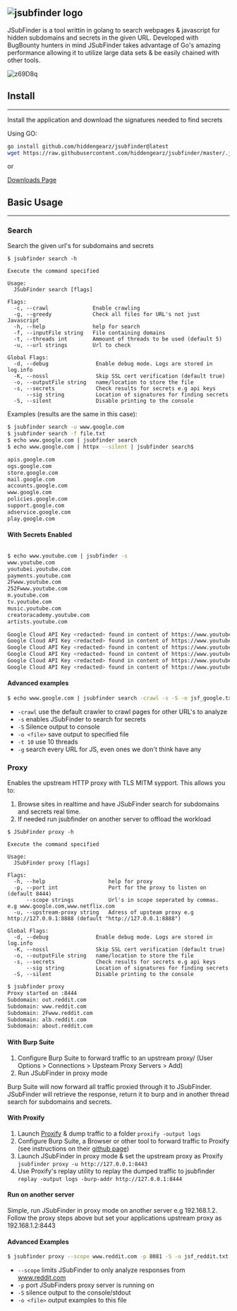 ## ![jsubfinder logo](https://user-images.githubusercontent.com/17349277/146734055-8b836305-7a13-4c66-a02b-d92932322b42.png)




JSubFinder is a tool writtin in golang to search webpages & javascript for hidden subdomains and secrets in the given URL. Developed with BugBounty hunters in mind JSubFinder takes advantage of Go's amazing performance allowing it to utilize large data sets & be easily chained with other tools.


![z69D8q](https://user-images.githubusercontent.com/17349277/147615346-9c1471a6-a9a8-45cb-a429-f789b255950c.gif)

## Install
---
Install the application and download the signatures needed to find secrets

Using GO:
```bash
go install github.com/hiddengearz/jsubfinder@latest
wget https://raw.githubusercontent.com/hiddengearz/jsubfinder/master/.jsf_signatures.yaml && mv .jsf_signatures.yaml ~/.jsf_signatures.yaml
```

or

[Downloads Page](https://github.com/hiddengearz/jsubfinder/tags)


## Basic Usage
---

### Search

Search the given url's for subdomains and secrets

```text
$ jsubfinder search -h

Execute the command specified

Usage:
  JSubFinder search [flags]

Flags:
  -c, --crawl              Enable crawling
  -g, --greedy             Check all files for URL's not just Javascript
  -h, --help               help for search
  -f, --inputFile string   File containing domains
  -t, --threads int        Ammount of threads to be used (default 5)
  -u, --url strings        Url to check

Global Flags:
  -d, --debug               Enable debug mode. Logs are stored in log.info
  -K, --nossl               Skip SSL cert verification (default true)
  -o, --outputFile string   name/location to store the file
  -s, --secrets             Check results for secrets e.g api keys
      --sig string          Location of signatures for finding secrets
  -S, --silent              Disable printing to the console
```

Examples (results are the same in this case):

```bash
$ jsubfinder search -u www.google.com
$ jsubfinder search -f file.txt
$ echo www.google.com | jsubfinder search
$ echo www.google.com | httpx --silent | jsubfinder search$

apis.google.com
ogs.google.com
store.google.com
mail.google.com
accounts.google.com
www.google.com
policies.google.com
support.google.com
adservice.google.com
play.google.com
```



#### With Secrets Enabled

```bash

$ echo www.youtube.com | jsubfinder -s
www.youtube.com
youtubei.youtube.com
payments.youtube.com
2Fwww.youtube.com
252Fwww.youtube.com
m.youtube.com
tv.youtube.com
music.youtube.com
creatoracademy.youtube.com
artists.youtube.com

Google Cloud API Key <redacted> found in content of https://www.youtube.com
Google Cloud API Key <redacted> found in content of https://www.youtube.com
Google Cloud API Key <redacted> found in content of https://www.youtube.com
Google Cloud API Key <redacted> found in content of https://www.youtube.com
Google Cloud API Key <redacted> found in content of https://www.youtube.com
Google Cloud API Key <redacted> found in content of https://www.youtube.com
```

#### Advanced examples
```bash
$ echo www.google.com | jsubfinder search -crawl -s -S -o jsf_google.txt -t 10 -g
```

* `-crawl` use the default crawler to crawl pages for other URL's to analyze
* `-s` enables JSubFinder to search for secrets
* `-S` Silence output to console
* `-o <file>` save output to specified file
* `-t 10` use 10 threads
* `-g` search every URL for JS, even ones we don't think have any

### Proxy
Enables the upstream HTTP proxy with TLS MITM sypport. This allows you to:

1) Browse sites in realtime and have JSubFinder search for subdomains and secrets real time.
2) If needed run jsubfinder on another server to offload the workload

```text
$ JSubFinder proxy -h

Execute the command specified

Usage:
  JSubFinder proxy [flags]

Flags:
  -h, --help                    help for proxy
  -p, --port int                Port for the proxy to listen on (default 8444)
      --scope strings           Url's in scope seperated by commas. e.g www.google.com,www.netflix.com
  -u, --upstream-proxy string   Adress of upsteam proxy e.g http://127.0.0.1:8888 (default "http://127.0.0.1:8888")

Global Flags:
  -d, --debug               Enable debug mode. Logs are stored in log.info
  -K, --nossl               Skip SSL cert verification (default true)
  -o, --outputFile string   name/location to store the file
  -s, --secrets             Check results for secrets e.g api keys
      --sig string          Location of signatures for finding secrets
  -S, --silent              Disable printing to the console
```

```bash
$ jsubfinder proxy
Proxy started on :8444
Subdomain: out.reddit.com
Subdomain: www.reddit.com
Subdomain: 2Fwww.reddit.com
Subdomain: alb.reddit.com
Subdomain: about.reddit.com
```

#### With Burp Suite
1) Configure Burp Suite to forward traffic to an upstream proxy/ (User Options > Connections > Upsteam Proxy Servers > Add)
2) Run JSubFinder in proxy mode

Burp Suite will now forward all traffic proxied through it to JSubFinder. JSubFinder will retrieve the response, return it to burp and in another thread search for subdomains and secrets.

#### With Proxify
1) Launch [Proxify](https://github.com/projectdiscovery/proxify) & dump traffic to a folder `proxify -output logs`
2) Configure Burp Suite, a Browser or other tool to forward traffic to Proxify (see instructions on their [github page](https://github.com/projectdiscovery/proxify))
3) Launch JSubFinder in proxy mode & set the upstream proxy as Proxify `jsubfinder proxy -u http://127.0.0.1:8443`
4) Use Proxify's replay utility to replay the dumped traffic to jsubfinder `replay -output logs -burp-addr http://127.0.0.1:8444`


#### Run on another server
Simple, run JSubFinder in proxy mode on another server e.g 192.168.1.2. Follow the proxy steps above but set your applications upstream proxy as 192.168.1.2:8443

#### Advanced Examples

```bash
$ jsubfinder proxy --scope www.reddit.com -p 8081 -S -o jsf_reddit.txt
```

* `--scope` limits JSubFinder to only analyze responses from www.reddit.com
* `-p` port JSubFinders proxy server is running on
* `-S` silence output to the console/stdout
* `-o <file>` output examples to this file
